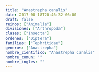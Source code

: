 ```yaml
---
title: "Anastrepha canalis"
date: 2017-08-18T20:46:32-06:00
draft: false
reinos: ["Animalia"]
divisiones: ["Arthropoda"]
clases: ["Insecta"]
ordenes: ["Diptera"]
familias: ["Tephritidae"]
generos: ["Anastrepha"]
nombre_cientifico: "Anastrepha canalis"
nombre_comun: ""
nombre_ingles: ""
---
```


